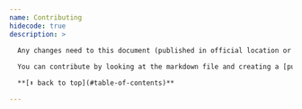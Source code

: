 ```yaml
---
name: Contributing
hidecode: true
description: >

  Any changes need to this document (published in official location or shared) need to go through team review.
  
  You can contribute by looking at the markdown file and creating a [pull request](https://secmgmtgit.provo.novell.com:8443/projects/ENGUTIL/repos/styleguide/pull-requests).

  **[⬆ back to top](#table-of-contents)**

---
```

